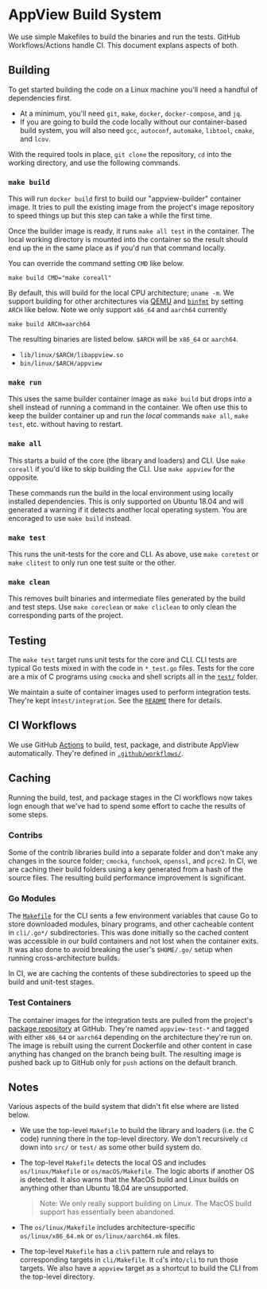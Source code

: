 # AppView Build System

We use simple Makefiles to build the binaries and run the tests. GitHub Workflows/Actions handle CI. This document explans aspects of both.

## Building

To get started building the code on a Linux machine you'll need a handful of dependencies first.

* At a minimum, you'll need `git`, `make`, `docker`, `docker-compose`, and `jq`.
* If you are going to build the code locally without our container-based build system, you will also need `gcc`, `autoconf`, `automake`, `libtool`, `cmake`, and `lcov`.

With the required tools in place, `git clone` the repository, `cd` into the working directory, and use the following commands.

### `make build`

This will run `docker build` first to build our "appview-builder" container image. It tries to pull the existing image from the project's image repository to speed things up but this step can take a while the first time.

Once the builder image is ready, it runs `make all test` in the container. The local working directory is mounted into the container so the result should end up the in the same place as if you'd run that command locally.

You can override the command setting `CMD` like below.

```text
make build CMD="make coreall"
```

By default, this will build for the local CPU architecture; `uname -m`. We support building for other architectures via [QEMU] and [`binfmt`] by setting `ARCH` like below. Note we only support `x86_64` and `aarch64` currently

```text
make build ARCH=aarch64
```

The resulting binaries are listed below. `$ARCH` will be `x86_64` or `aarch64`.

* `lib/linux/$ARCH/libappview.so`
* `bin/linux/$ARCH/appview`

### `make run`

This uses the same builder container image as `make build` but drops into a shell instead of running a command in the container. We often use this to keep the builder container up and run the _local_ commands `make all`, `make test`, etc. without having to restart.

### `make all`

This starts a build of the core (the library and loaders) and CLI. Use `make coreall` if you'd like to skip building the CLI. Use `make appview` for the opposite.

These commands run the build in the local environment using locally installed dependencies. This is only supported on Ubuntu 18.04 and will generated a warning if it detects another local operating system. You are encoraged to use `make build` instead.

### `make test`

This runs the unit-tests for the core and CLI. As above, use `make coretest` or `make clitest` to only run one test suite or the other.

### `make clean`

This removes built binaries and intermediate files generated by the build and test steps. Use `make coreclean` or `make cliclean` to only clean the corresponding parts of the project.

## Testing

The `make test` target runs unit tests for the core and CLI. CLI tests are typical Go tests mixed in with the code in `*_test.go` files. Tests for the core are a mix of C programs using `cmocka` and shell scripts all in the [`test/`](../test/) folder.

We maintain a suite of container images used to perform integration tests. They're kept in`test/integration`. See the [`README`](../test/integration/README.md) there for details.

## CI Workflows

We use GitHub [Actions] to build, test, package, and distribute AppView automatically. They're defined in [`.github/workflows/`](../.github/workflows/).

## Caching

Running the build, test, and package stages in the CI workflows now takes logn enough that we've had to spend some effort to cache the results of some steps. 

### Contribs

Some of the contrib libraries build into a separate folder and don't make any changes in the source folder; `cmocka`, `funchook`, `openssl`, and `pcre2`. In CI, we are caching their build folders using a key generated from a hash of the source files. The resulting build performance improvement is significant.

### Go Modules

The [`Makefile`](../cli/Makefile) for the CLI sents a few environment variables that cause Go to store downloaded modules, binary programs, and other cacheable content in `cli/.go*/` subdirectories. This was done initially so the cached content was accessible in our build containers and not lost when the container exits. It was also done to avoid breaking the user's `$HOME/.go/` setup when running cross-architecture builds.

In CI, we are caching the contents of these subdirectories to speed up the build and unit-test stages.

### Test Containers

The container images for the integration tests are pulled from the project's [package repository](https://github.com/orgs/criblio/packages?repo_name=appview) at GitHub. They're named `appview-test-*` and tagged with either `x86_64` or `aarch64` depending on the architecture they're run on. The image is rebuilt using the current Dockerfile and other content in case anything has changed on the branch being built. The resulting image is pushed back up to GitHub only for `push` actions on the default branch.

## Notes

Various aspects of the build system that didn't fit else where are listed below.

* We use the top-level `Makefile` to build the library and loaders (i.e. the C code) running there in the top-level directory. We don't recursively `cd` down into `src/` or `test/` as some other build system do.
* The top-level `Makefile` detects the local OS and includes `os/linux/Makefile` or `os/macOS/Makefile`. The logic aborts if another OS is detected. It also warns that the MacOS build and Linux builds on anything other than Ubuntu 18.04 are unsupported.

  > Note: We only really support building on Linux. The MacOS build support has essentially been abandoned.
* The `os/linux/Makefile` includes architecture-specific `os/linux/x86_64.mk` or `os/linux/aarch64.mk` files.
* The top-level `Makefile` has a `cli%` pattern rule and relays to corresponding targets in `cli/Makefile`. It `cd`'s into`/cli` to run those targets. We also have a `appview` target as a shortcut to build the CLI from the top-level directory.

[QEMU]: https://www.qemu.org/
[`binfmt`]: https://www.kernel.org/doc/html/latest/admin-guide/binfmt-misc.html
[Actions]: https://docs.github.com/en/actions
